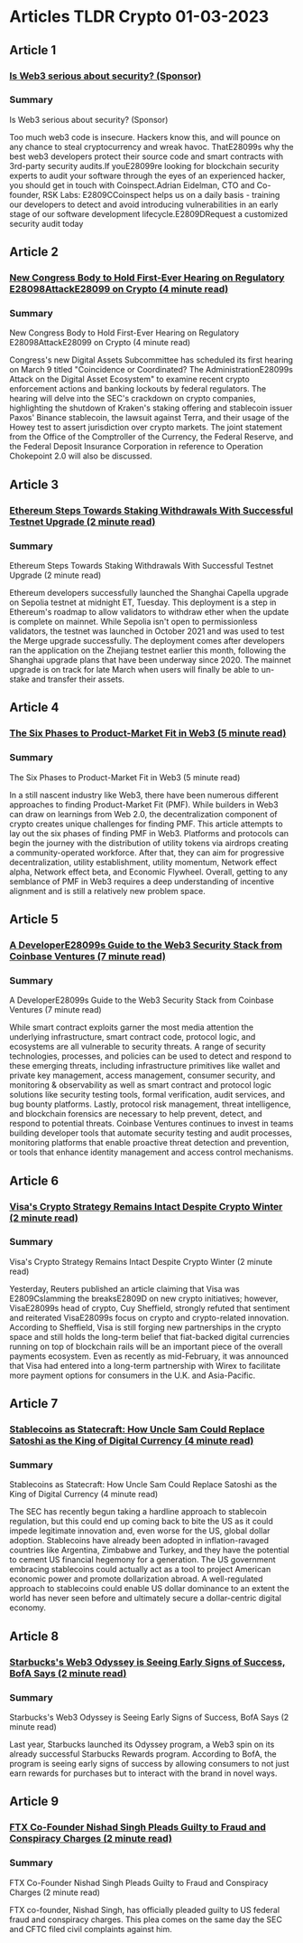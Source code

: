 # Articles TLDR Crypto 01-03-2023

## Article 1
### [Is Web3 serious about security? (Sponsor)](https://tldr.tech)
### Summary 
 Is Web3 serious about security? (Sponsor)

Too much web3 code is insecure. Hackers know this, and will pounce on any chance to steal cryptocurrency and wreak havoc. ThatE28099s why the best web3 developers protect their source code and smart contracts with 3rd-party security audits.If youE28099re looking for blockchain security experts to audit your software through the eyes of an experienced hacker, you should get in touch with Coinspect.Adrian Eidelman, CTO and Co-founder, RSK Labs: E2809CCoinspect helps us on a daily basis - training our developers to detect and avoid introducing vulnerabilities in an early stage of our software development lifecycle.E2809DRequest a customized security audit today

## Article 2
### [New Congress Body to Hold First-Ever Hearing on Regulatory E28098AttackE28099 on Crypto (4 minute read)](https://tldr.tech)
### Summary 
 New Congress Body to Hold First-Ever Hearing on Regulatory E28098AttackE28099 on Crypto (4 minute read)

Congress's new Digital Assets Subcommittee has scheduled its first hearing on March 9 titled "Coincidence or Coordinated? The AdministrationE28099s Attack on the Digital Asset Ecosystem" to examine recent crypto enforcement actions and banking lockouts by federal regulators. The hearing will delve into the SEC's crackdown on crypto companies, highlighting the shutdown of Kraken's staking offering and stablecoin issuer Paxos' Binance stablecoin, the lawsuit against Terra, and their usage of the Howey test to assert jurisdiction over crypto markets. The joint statement from the Office of the Comptroller of the Currency, the Federal Reserve, and the Federal Deposit Insurance Corporation in reference to Operation Chokepoint 2.0 will also be discussed.

## Article 3
### [Ethereum Steps Towards Staking Withdrawals With Successful Testnet Upgrade (2 minute read)](https://tldr.tech)
### Summary 
 Ethereum Steps Towards Staking Withdrawals With Successful Testnet Upgrade (2 minute read)

Ethereum developers successfully launched the Shanghai Capella upgrade on Sepolia testnet at midnight ET, Tuesday. This deployment is a step in Ethereum's roadmap to allow validators to withdraw ether when the update is complete on mainnet. While Sepolia isn't open to permissionless validators, the testnet was launched in October 2021 and was used to test the Merge upgrade successfully. The deployment comes after developers ran the application on the Zhejiang testnet earlier this month, following the Shanghai upgrade plans that have been underway since 2020. The mainnet upgrade is on track for late March when users will finally be able to un-stake and transfer their assets.

## Article 4
### [The Six Phases to Product-Market Fit in Web3 (5 minute read)](https://tldr.tech)
### Summary 
 The Six Phases to Product-Market Fit in Web3 (5 minute read)

In a still nascent industry like Web3, there have been numerous different approaches to finding Product-Market Fit (PMF). While builders in Web3 can draw on learnings from Web 2.0, the decentralization component of crypto creates unique challenges for finding PMF. This article attempts to lay out the six phases of finding PMF in Web3. Platforms and protocols can begin the journey with the distribution of utility tokens via airdrops creating a community-operated workforce. After that, they can aim for progressive decentralization, utility establishment, utility momentum, Network effect alpha, Network effect beta, and Economic Flywheel. Overall, getting to any semblance of PMF in Web3 requires a deep understanding of incentive alignment and is still a relatively new problem space.

## Article 5
### [A DeveloperE28099s Guide to the Web3 Security Stack from Coinbase Ventures (7 minute read)](https://tldr.tech)
### Summary 
 A DeveloperE28099s Guide to the Web3 Security Stack from Coinbase Ventures (7 minute read)

While smart contract exploits garner the most media attention the underlying infrastructure, smart contract code, protocol logic, and ecosystems are all vulnerable to security threats. A range of security technologies, processes, and policies can be used to detect and respond to these emerging threats, including infrastructure primitives like wallet and private key management, access management, consumer security, and monitoring & observability as well as smart contract and protocol logic solutions like security testing tools, formal verification, audit services, and bug bounty platforms. Lastly, protocol risk management, threat intelligence, and blockchain forensics are necessary to help prevent, detect, and respond to potential threats. Coinbase Ventures continues to invest in teams building developer tools that automate security testing and audit processes, monitoring platforms that enable proactive threat detection and prevention, or tools that enhance identity management and access control mechanisms.

## Article 6
### [Visa's Crypto Strategy Remains Intact Despite Crypto Winter (2 minute read)](https://tldr.tech)
### Summary 
 Visa's Crypto Strategy Remains Intact Despite Crypto Winter (2 minute read)

Yesterday, Reuters published an article claiming that Visa was E2809Cslamming the breaksE2809D on new crypto initiatives; however, VisaE28099s head of crypto, Cuy Sheffield, strongly refuted that sentiment and reiterated VisaE28099s focus on crypto and crypto-related innovation. According to Sheffield, Visa is still forging new partnerships in the crypto space and still holds the long-term belief that fiat-backed digital currencies running on top of blockchain rails will be an important piece of the overall payments ecosystem. Even as recently as mid-February, it was announced that Visa had entered into a long-term partnership with Wirex to facilitate more payment options for consumers in the U.K. and Asia-Pacific.

## Article 7
### [Stablecoins as Statecraft: How Uncle Sam Could Replace Satoshi as the King of Digital Currency (4 minute read)](https://tldr.tech)
### Summary 
 Stablecoins as Statecraft: How Uncle Sam Could Replace Satoshi as the King of Digital Currency (4 minute read)

The SEC has recently begun taking a hardline approach to stablecoin regulation, but this could end up coming back to bite the US as it could impede legitimate innovation and, even worse for the US, global dollar adoption. Stablecoins have already been adopted in inflation-ravaged countries like Argentina, Zimbabwe and Turkey, and they have the potential to cement US financial hegemony for a generation. The US government embracing stablecoins could actually act as a tool to project American economic power and promote dollarization abroad. A well-regulated approach to stablecoins could enable US dollar dominance to an extent the world has never seen before and ultimately secure a dollar-centric digital economy.

## Article 8
### [Starbucks's Web3 Odyssey is Seeing Early Signs of Success, BofA Says (2 minute read)](https://tldr.tech)
### Summary 
 Starbucks's Web3 Odyssey is Seeing Early Signs of Success, BofA Says (2 minute read)

Last year, Starbucks launched its Odyssey program, a Web3 spin on its already successful Starbucks Rewards program. According to BofA, the program is seeing early signs of success by allowing consumers to not just earn rewards for purchases but to interact with the brand in novel ways.

## Article 9
### [FTX Co-Founder Nishad Singh Pleads Guilty to Fraud and Conspiracy Charges (2 minute read)](https://tldr.tech)
### Summary 
 FTX Co-Founder Nishad Singh Pleads Guilty to Fraud and Conspiracy Charges (2 minute read)

FTX co-founder, Nishad Singh, has officially pleaded guilty to US federal fraud and conspiracy charges. This plea comes on the same day the SEC and CFTC filed civil complaints against him.


